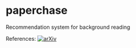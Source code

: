 # paperchase
Recommendation system for background reading

References:
[![arXiv](https://img.shields.io/badge/arXiv-2502.20582-b31b1b.svg)](https://arxiv.org/abs/2502.20582)